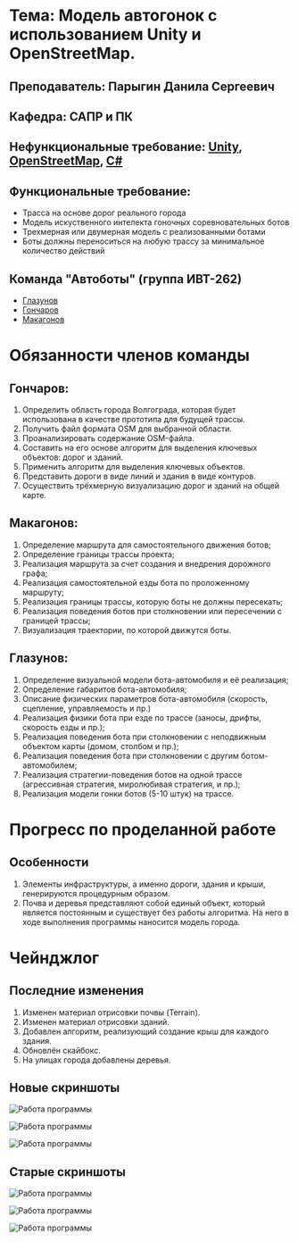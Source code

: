 # **Тема**: Модель автогонок с использованием Unity и OpenStreetMap. 
## **Преподаватель**: Парыгин Данила Сергеевич
## **Кафедра**: САПР и ПК

## **Нефункциональные требование**: [Unity](https://unity.com/), [OpenStreetMap](https://www.openstreetmap.org/#map=3/59.90/89.71), [C#](https://docs.microsoft.com/ru-ru/dotnet/csharp/)
## **Функциональные требование**: 

* Трасса на основе дорог реального города
* Модель искуственного интелекта гоночных соревновательных ботов
* Трехмерная или двумерная модель с реализованными ботами
* Боты должны переноситься на любую трассу за минимальное количество действий 

## **Команда** "Автоботы" (группа ИВТ-262) 
* [Глазунов](https://github.com/Tamerlan91011)
* [Гончаров](https://github.com/bigwitch3r)
* [Макагонов](https://github.com/theDeMolition)

# **Обязанности членов команды**
## **Гончаров**:
1.	Определить область города Волгограда, которая будет использована в качестве прототипа для будущей трассы.
2.	Получить файл формата OSM для выбранной области.
3.	Проанализировать содержание OSM-файла.
4.	Составить на его основе алгоритм для выделения ключевых объектов: дорог и зданий.
5.	Применить алгоритм для выделения ключевых объектов.
6.	Представить дороги в виде линий и здания в виде контуров.
7.	Осуществить трёхмерную визуализацию дорог и зданий на общей карте.

## **Макагонов**:
1. Определение маршрута для самостоятельного движения ботов;
2. Определение границы трассы проекта;
3. Реализация маршрута за счет создания и внедрения дорожного графа;
4. Реализация самостоятельной езды бота по проложенному маршруту;
5. Реализация границы трассы, которую боты не должны пересекать;
6. Реализация поведения ботов при столкновении или пересечении с границей трассы;
7. Визуализация траектории, по которой движутся боты.

## **Глазунов**:
1. Определение визуальной модели бота-автомобиля и её реализация;
2. Определение габаритов бота-автомобиля;
3. Описание физических параметров бота-автомобиля (скорость, сцепление, управляемость и пр.)
4. Реализация физики бота при езде по трассе (заносы, дрифты, скорость езды и пр.);
5. Реализация поведения бота при столкновении с неподвижным объектом карты (домом, столбом и пр.);
6. Реализация поведения бота при столкновении с другим ботом-автомобилем;
7. Реализация стратегии-поведения ботов на одной трассе (агрессивная стратегия, миролюбивая стратегия, и пр.);
8. Реализация модели гонки ботов (5-10 штук) на трассе.



# Прогресс по проделанной работе

## Особенности
1. Элементы инфраструктуры, а именно дороги, здания и крыши, генерируются процедурным образом.
2. Почва и деревья представляют собой единый объект, который является постоянным и существует без работы алгоритма. На него в ходе выполнения программы наносится модель города.

# Чейнджлог

## Последние изменения
1. Изменен материал отрисовки почвы (Terrain).
2. Изменен материал отрисовки зданий.
3. Добавлен алгоритм, реализующий создание крыш для каждого здания.
4. Обновлён скайбокс.
5. На улицах города добавлены деревья.

## Новые скриншоты
![Работа программы](https://github.com/Tamerlan91011/AUTO_RACE_UNITY/blob/main/Screenshots/4.jpg)

![Работа программы](https://github.com/Tamerlan91011/AUTO_RACE_UNITY/blob/main/Screenshots/5.jpg)

![Работа программы](https://github.com/Tamerlan91011/AUTO_RACE_UNITY/blob/main/Screenshots/6.jpg)

## Старые скриншоты
![Работа программы](https://github.com/Tamerlan91011/AUTO_RACE_UNITY/blob/main/Screenshots/1.jpg)

![Работа программы](https://github.com/Tamerlan91011/AUTO_RACE_UNITY/blob/main/Screenshots/2.jpg)

![Работа программы](https://github.com/Tamerlan91011/AUTO_RACE_UNITY/blob/main/Screenshots/3.jpg)
